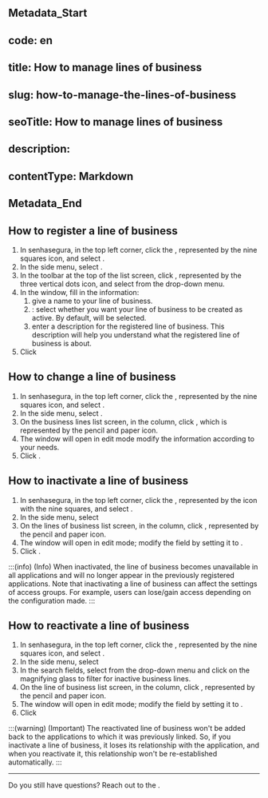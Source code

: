 ## Metadata_Start 
## code: en
## title: How to manage lines of business 
## slug: how-to-manage-the-lines-of-business 
## seoTitle: How to manage lines of business 
## description:  
## contentType: Markdown 
## Metadata_End
## How to register a line of business

1. In senhasegura, in the top left corner, click the , represented by the nine squares icon, and select .
2. In the side menu, select .
3. In the toolbar at the top of the list screen, click , represented by the three vertical dots icon, and select  from the drop-down menu.
4. In the  window, fill in the information:
    1.  give a name to your line of business.
    2. : select whether you want your line of business to be created as active. By default,  will be selected.
    3.  enter a description for the registered line of business. This description will help you understand what the registered line of business is about.
5. Click 

## How to change a line of business

1. In senhasegura, in the top left corner, click the , represented by the nine squares icon, and select .
2. In the side menu, select .
3. On the business lines list screen, in the  column, click , which is represented by the pencil and paper icon.
4. The  window will open in edit mode modify the information according to your needs.
5. Click .

## How to inactivate a line of business

1. In senhasegura, in the top left corner, click the , represented by the icon with the nine squares, and select .
2. In the side menu, select 
3. On the lines of business list screen, in the  column, click , represented by the pencil and paper icon.
4. The  window will open in edit mode; modify the  field by setting it to .
5. Click .

:::(info) (Info)
When inactivated, the line of business becomes unavailable in all applications and will no longer appear in the previously registered applications.
Note that inactivating a line of business can affect the settings of access groups. For example, users can lose/gain access depending on the configuration made.
:::

## How to reactivate a line of business

1. In senhasegura, in the top left corner, click the , represented by the nine squares icon, and select .
2. In the side menu, select 
3. In the search fields, select  from the  drop-down menu and click on the magnifying glass to filter for inactive business lines.
4. On the line of business list screen, in the  column, click , represented by the pencil and paper icon.
5. The  window will open in edit mode; modify the  field by setting it to .
6. Click 

:::(warning) (Important)
The reactivated line of business won't be added back to the applications to which it was previously linked. So, if you inactivate a line of business, it loses its relationship with the application, and when you reactivate it, this relationship won't be re-established automatically.
:::

***

Do you still have questions? Reach out to the .